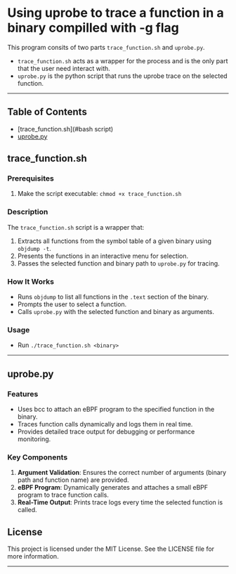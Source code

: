 # Using uprobe to trace a function in a binary compilled with -g flag

This program consits of two parts `trace_function.sh` and `uprobe.py`. 

- `trace_function.sh` acts as a wrapper for the process and is the only part that the user need interact with. 
- `uprobe.py` is the python script that runs the uprobe trace on the selected function.

---

## Table of Contents

- [trace_function.sh](#bash script)
- [uprobe.py](#features)


## trace_function.sh

### Prerequisites

1. Make the script executable: `chmod +x trace_function.sh`

### Description

The `trace_function.sh` script is a wrapper that:
1. Extracts all functions from the symbol table of a given binary using `objdump -t`.
2. Presents the functions in an interactive menu for selection.
3. Passes the selected function and binary path to `uprobe.py` for tracing.

### How It Works

- Runs `objdump` to list all functions in the `.text` section of the binary.
- Prompts the user to select a function.
- Calls `uprobe.py` with the selected function and binary as arguments.

### Usage

- Run `./trace_function.sh <binary>`

---

## uprobe.py

### Features

- Uses bcc to attach an eBPF program to the specified function in the binary.
- Traces function calls dynamically and logs them in real time.
- Provides detailed trace output for debugging or performance monitoring.

### Key Components

1. **Argument Validation**: Ensures the correct number of arguments (binary path and function name) are provided.
2. **eBPF Program**: Dynamically generates and attaches a small eBPF program to trace function calls.
3. **Real-Time Output**: Prints trace logs every time the selected function is called.

## License
This project is licensed under the MIT License. See the LICENSE file for more information.

---